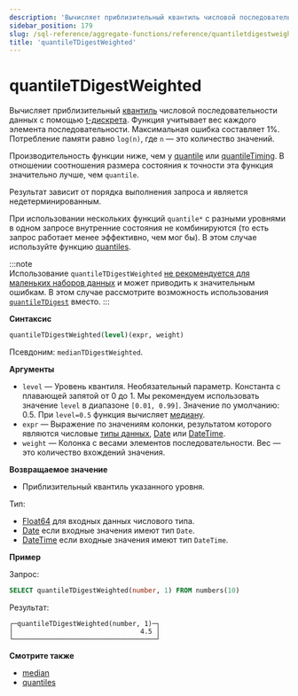 ```yaml
---
description: 'Вычисляет приблизительный квантиль числовой последовательности данных с помощью алгоритма t-дискрета.'
sidebar_position: 179
slug: /sql-reference/aggregate-functions/reference/quantiletdigestweighted
title: 'quantileTDigestWeighted'
---
```



# quantileTDigestWeighted

Вычисляет приблизительный [квантиль](https://en.wikipedia.org/wiki/Quantile) числовой последовательности данных с помощью [t-дискрета](https://github.com/tdunning/t-digest/blob/master/docs/t-digest-paper/histo.pdf). Функция учитывает вес каждого элемента последовательности. Максимальная ошибка составляет 1%. Потребление памяти равно `log(n)`, где `n` — это количество значений.

Производительность функции ниже, чем у [quantile](/sql-reference/aggregate-functions/reference/quantile) или [quantileTiming](/sql-reference/aggregate-functions/reference/quantiletiming). В отношении соотношения размера состояния к точности эта функция значительно лучше, чем `quantile`.

Результат зависит от порядка выполнения запроса и является недетерминированным.

При использовании нескольких функций `quantile*` с разными уровнями в одном запросе внутренние состояния не комбинируются (то есть запрос работает менее эффективно, чем мог бы). В этом случае используйте функцию [quantiles](../../../sql-reference/aggregate-functions/reference/quantiles.md#quantiles).

:::note    
Использование `quantileTDigestWeighted` [не рекомендуется для маленьких наборов данных](https://github.com/tdunning/t-digest/issues/167#issuecomment-828650275) и может приводить к значительным ошибкам. В этом случае рассмотрите возможность использования [`quantileTDigest`](../../../sql-reference/aggregate-functions/reference/quantiletdigest.md) вместо.
:::

**Синтаксис**

```sql
quantileTDigestWeighted(level)(expr, weight)
```

Псевдоним: `medianTDigestWeighted`.

**Аргументы**

- `level` — Уровень квантиля. Необязательный параметр. Константа с плавающей запятой от 0 до 1. Мы рекомендуем использовать значение `level` в диапазоне `[0.01, 0.99]`. Значение по умолчанию: 0.5. При `level=0.5` функция вычисляет [медиану](https://en.wikipedia.org/wiki/Median).
- `expr` — Выражение по значениям колонки, результатом которого являются числовые [типы данных](/sql-reference/data-types), [Date](../../../sql-reference/data-types/date.md) или [DateTime](../../../sql-reference/data-types/datetime.md).
- `weight` — Колонка с весами элементов последовательности. Вес — это количество вхождений значения.

**Возвращаемое значение**

- Приблизительный квантиль указанного уровня.

Тип:

- [Float64](../../../sql-reference/data-types/float.md) для входных данных числового типа.
- [Date](../../../sql-reference/data-types/date.md) если входные значения имеют тип `Date`.
- [DateTime](../../../sql-reference/data-types/datetime.md) если входные значения имеют тип `DateTime`.

**Пример**

Запрос:

```sql
SELECT quantileTDigestWeighted(number, 1) FROM numbers(10)
```

Результат:

```text
┌─quantileTDigestWeighted(number, 1)─┐
│                                4.5 │
└────────────────────────────────────┘
```

**Смотрите также**

- [median](/sql-reference/aggregate-functions/reference/median)
- [quantiles](../../../sql-reference/aggregate-functions/reference/quantiles.md#quantiles)
